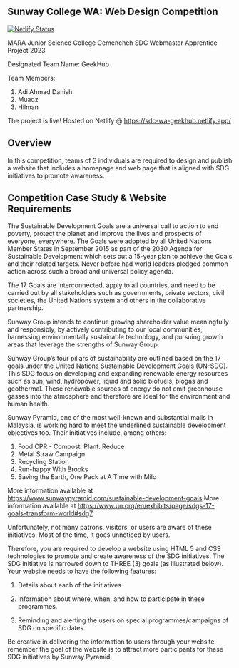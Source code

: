 ## Sunway College WA: Web Design Competition
[![Netlify Status](https://api.netlify.com/api/v1/badges/ec2ae088-2502-4e09-a40f-1bd61e9a8f13/deploy-status)](https://app.netlify.com/sites/lambent-rabanadas-0b297c/deploys)

MARA Junior Science College Gemencheh SDC Webmaster Apprentice Project 2023

Designated Team Name: GeekHub

Team Members:

1. Adi Ahmad Danish
2. Muadz 
3. Hilman

The project is live! Hosted on Netlify @ https://sdc-wa-geekhub.netlify.app/


## Overview

In this competition, teams of 3 individuals are required to design and publish a website that includes a
homepage and web page that is aligned with SDG initiatives to promote awareness.

## Competition Case Study & Website Requirements

The Sustainable Development Goals are a universal call to action to end poverty, protect the planet and improve
the lives and prospects of everyone, everywhere. The Goals were adopted by all United Nations Member States
in September 2015 as part of the 2030 Agenda for Sustainable Development which sets out a 15-year plan to
achieve the Goals and their related targets. Never before had world leaders pledged common action across such
a broad and universal policy agenda.

The 17 Goals are interconnected, apply to all countries, and need to be carried out by all stakeholders such as
governments, private sectors, civil societies, the United Nations system and others in the collaborative
partnership. 

Sunway Group intends to continue growing shareholder value meaningfully and responsibly, by actively
contributing to our local communities, harnessing environmentally sustainable technology, and pursuing growth
areas that leverage the strengths of Sunway Group.

Sunway Group’s four pillars of sustainability are outlined based on the 17 goals under the United Nations
Sustainable Development Goals (UN-SDG). This SDG focus on developing and expanding renewable energy
resources such as sun, wind, hydropower, liquid and solid biofuels, biogas and geothermal. These renewable
sources of energy do not emit greenhouse gasses into the atmosphere and therefore are ideal for the
environment and human health.

Sunway Pyramid, one of the most well-known and substantial malls in Malaysia, is working hard to meet the
underlined sustainable development objectives too. Their initiatives include, among others:

1. Food CPR - Compost. Plant. Reduce
2. Metal Straw Campaign
3. Recycling Station
4. Run-happy With Brooks
5. Saving the Earth, One Pack at A Time with Milo

More information available at https://www.sunwaypyramid.com/sustainable-development-goals
More information available at https://www.un.org/en/exhibits/page/sdgs-17-goals-transform-world#sdg7

Unfortunately, not many patrons, visitors, or users are aware of these initiatives. Most of the time, it goes
unnoticed by users.

Therefore, you are required to develop a website using HTML 5 and CSS technologies to promote and create
awareness of the SDG initiatives. The SDG initiative is narrowed down to THREE (3) goals (as illustrated below).
Your website needs to have the following features:

1. Details about each of the initiatives

2. Information about where, when, and how to participate in these programmes.

3. Reminding and alerting the users on special programmes/campaigns of SDG on specific dates.

Be creative in delivering the information to users through your website, remember the goal of the website is to
attract more participants for these SDG initiatives by Sunway Pyramid.